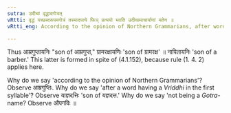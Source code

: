 ```yaml
---
sutra: उदीचां वृद्धादगोत्रत्
vRtti: वृद्धं यच्छब्दरूपमगोत्रं तस्मादपत्ये फिञ् प्रत्ययो भवति उदीचामाचार्याणां मतेन ॥
vRtti_eng: According to the opinion of Northern Grammarians, after words with a _Vriddhi_ in the first syllable, when it is not a _Gotra_-name, the affis '_phin_' is employed in the sense of a descendant.

---
```

Thus आम्रगुप्तायनिः "son of आम्रगुप्त," ग्रामरक्षायणिः 'son of ग्रामरक्ष' ॥ नापितायनिः 'son of a barber.' This latter is formed in spite of (4.1.152), because rule (1. 4. 2) applies here.

Why do we say 'according to the opinion of Northern Grammarians'? Observe आम्रगुप्तिः. Why do we say 'after a word having a _Vriddhi_ in the first syllable'? Observe याज्ञदत्तिः 'son of यज्ञदत्त.' Why do we say 'not being a _Gotra_-name? Observe औपगविः ॥